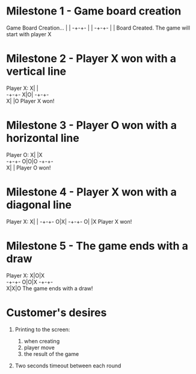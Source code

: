 # Milestone 1 - Game board creation

Game Board Creation…
| |
-+-+-
| |
-+-+-
| |
Board Created.
The game will start with player X


# Milestone 2 - Player X won with a vertical line

Player X:
X| |  
-+-+-
X|O|
-+-+-  
X| |O
Player X won!

# Milestone 3 - Player O won with a horizontal line

Player O:
X| |X  
-+-+-
O|O|O
-+-+-  
X| |
Player O  won!

# Milestone 4 - Player X won with a diagonal line

Player X:
X| |
-+-+-
O|X|
-+-+-
O| |X
Player X won!


# Milestone 5 - The game ends with a draw

Player X:
X|O|X   
-+-+-
O|O|X
-+-+-  
X|X|O
The game ends with a draw!


# Customer's desires

1. Printing to the screen:
    1. when creating
    2. player move
    3. the result of the game

2. Two seconds timeout between each round
